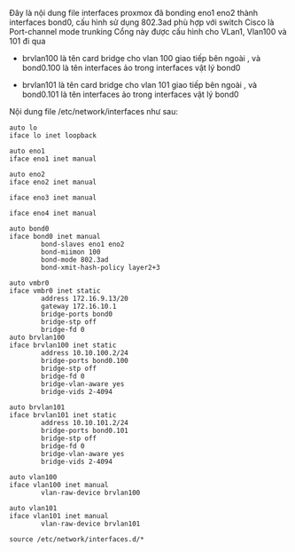Đây là nội dung file interfaces proxmox đã bonding eno1 eno2 thành interfaces bond0, cấu hình sử dụng 802.3ad phù hợp với switch Cisco là Port-channel mode trunking
Cổng này được cấu hình cho VLan1, Vlan100 và 101 đi qua

  + brvlan100  là tên card bridge cho vlan 100 giao tiếp bên ngoài , và bond0.100 là tên interfaces ảo trong interfaces vật lý bond0

  + brvlan101  là tên card bridge cho vlan 101 giao tiếp bên ngoài , và bond0.101 là tên interfaces ảo trong interfaces vật lý bond0

Nội dung file /etc/network/interfaces như sau:

    auto lo
    iface lo inet loopback

    auto eno1
    iface eno1 inet manual

    auto eno2
    iface eno2 inet manual

    iface eno3 inet manual

    iface eno4 inet manual

    auto bond0
    iface bond0 inet manual
            bond-slaves eno1 eno2
            bond-miimon 100
            bond-mode 802.3ad
            bond-xmit-hash-policy layer2+3

    auto vmbr0
    iface vmbr0 inet static
            address 172.16.9.13/20
            gateway 172.16.10.1
            bridge-ports bond0
            bridge-stp off
            bridge-fd 0
    auto brvlan100
    iface brvlan100 inet static
            address 10.10.100.2/24
            bridge-ports bond0.100
            bridge-stp off
            bridge-fd 0
            bridge-vlan-aware yes
            bridge-vids 2-4094

    auto brvlan101
    iface brvlan101 inet static
            address 10.10.101.2/24
            bridge-ports bond0.101
            bridge-stp off
            bridge-fd 0
            bridge-vlan-aware yes
            bridge-vids 2-4094

    auto vlan100
    iface vlan100 inet manual
            vlan-raw-device brvlan100

    auto vlan101
    iface vlan101 inet manual
            vlan-raw-device brvlan101
    
    source /etc/network/interfaces.d/*

